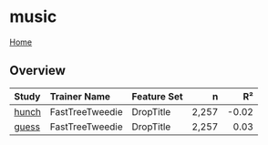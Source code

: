 # music

[Home](../index.md)

## Overview

|Study|Trainer Name|Feature Set|n|R²|
|:---|:---|:---|---:|---:|
|[hunch](music_hunch.md)|FastTreeTweedie|DropTitle|2,257|-0.02|
|[guess](music_guess.md)|FastTreeTweedie|DropTitle|2,257|0.03|


